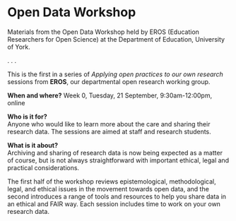 # Open Data Workshop
Materials from the Open Data Workshop held by EROS (Education Researchers for Open Science) at the Department of Education, University of York.

. . .

This is the first in a series of _Applying open practices to our own research_ sessions from **EROS**, our departmental open research working group. 

**When and where?**  Week 0, Tuesday, 21 September, 9:30am-12:00pm, online

**Who is it for?**     
Anyone who would like to learn more about the care and sharing their research data. The sessions are aimed at staff and research students.

**What is it about?**    
Archiving and sharing of research data is now being expected as a matter of course, but is not always straightforward with important ethical, legal and practical considerations.

The first half of the workshop reviews epistemological, methodological, legal, and ethical issues in the movement towards open data, and the second introduces a range of tools and resources to help you share data in an ethical and FAIR way. Each session includes time to work on your own research data.

